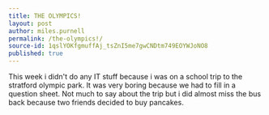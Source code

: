 ```yaml
---
title: THE OLYMPICS!
layout: post
author: miles.purnell
permalink: /the-olympics!/
source-id: 1qslYOKfgmuffAj_tsZnI5me7gwCNDtm749EOYWJoNO8
published: true
---
```

This week i didn't do any IT stuff because i was on a school trip to the stratford olympic park. It was very boring because we had to fill in a question sheet. Not much to say about the trip but i did almost miss the bus back because two friends decided to buy pancakes. 

